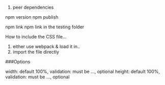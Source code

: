 1. peer dependencies


npm version
npm publish


npm link
npm link <pkg-name> in the testing folder


How to include the CSS file...
1. either use webpack & load it in..
2. import the file directly

###Options

width: default 100%, validation: must be ..., optional
height: default 100%, validation: must be ..., optional